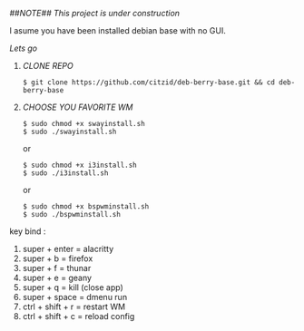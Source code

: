 
*##NOTE##*
_This project is under construction_

I asume you have been installed debian base with no GUI.

*Lets go*
1. *CLONE REPO*

    ```
    $ git clone https://github.com/citzid/deb-berry-base.git && cd deb-berry-base
    ```
2. *CHOOSE YOU FAVORITE WM*
    ```
    $ sudo chmod +x swayinstall.sh
    $ sudo ./swayinstall.sh
    ```

    or
    ```
    $ sudo chmod +x i3install.sh
    $ sudo ./i3install.sh
    ```


    or
    ```
    $ sudo chmod +x bspwminstall.sh
    $ sudo ./bspwminstall.sh
    ```


key bind :
1. super + enter = alacritty
2. super + b = firefox
3. super + f = thunar
4. super + e = geany
5. super + q = kill (close app)
6. super + space = dmenu run
7. ctrl + shift + r = restart WM
8. ctrl + shift + c = reload config


